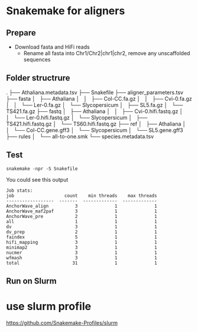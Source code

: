 # Snakemake for aligners

## Prepare
- Download fasta and HiFi reads
    - Rename all fasta into Chr1/Chr2|chr1|chr2, remove any unscaffolded sequences

## Folder structrure
.
├── Athaliana.metadata.tsv
├── Snakefile
├── aligner_parameters.tsv
├── fasta
│   ├── Athaliana
│   │   ├── Col-CC.fa.gz
│   │   ├── Cvi-0.fa.gz
│   │   └── Ler-0.fa.gz
│   └── Slycopersicum
│       ├── SL5.fa.gz
│       └── TS421.fa.gz
├── fastq
│   ├── Athaliana
│   │   ├── Cvi-0.hifi.fastq.gz
│   │   └── Ler-0.hifi.fastq.gz
│   └── Slycopersicum
│       ├── TS421.hifi.fastq.gz
│       └── TS60.hifi.fastq.gz
├── ref
│   ├── Athaliana
│   │   └── Col-CC.gene.gff3
│   └── Slycopersicum
│       └── SL5.gene.gff3
├── rules
│   └── all-to-one.smk
└── species.metadata.tsv
 
## Test
```
snakemake -npr -S Snakefile
```
You could see this output
```
Job stats:
job                   count    min threads    max threads
------------------  -------  -------------  -------------
AnchorWave_align          3              1              1
AnchorWave_maf2paf        3              1              1
AnchorWave_pre            2              1              1
all                       1              1              1
dv                        3              1              1
dv_prep                   2              1              1
faindex                   5              1              1
hifi_mapping              3              1              1
minimap2                  3              1              1
nucmer                    3              1              1
wfmash                    3              1              1
total                    31              1              1
```

## Run on Slurm

# use slurm profile
https://github.com/Snakemake-Profiles/slurm

